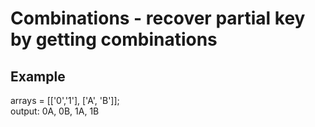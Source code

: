 # Combinations - recover partial key by getting combinations

## Example
arrays = [['0','1'], ['A', 'B']];  
output: 0A, 0B, 1A, 1B
